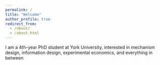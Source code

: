 ```yaml
---
permalink: /
title: "Welcome"
author_profile: true
redirect_from: 
  - /about/
  - /about.html
---
```


I am a 4th-year PhD student at York University, interested in mechanism design, information design, experimental economics, and everything in between.



